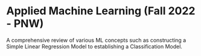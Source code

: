 # Applied Machine Learning (Fall 2022 - PNW) 
A comprehensive review of various ML concepts such as constructing a Simple Linear Regression Model to establishing a Classification Model.  
